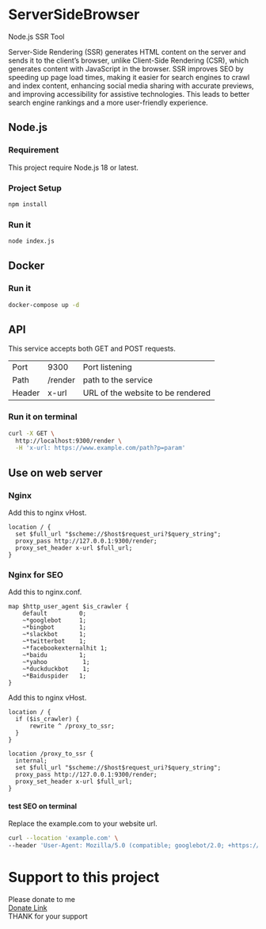 # ServerSideBrowser
Node.js SSR Tool

Server-Side Rendering (SSR) generates HTML content on the server and sends it to the client’s browser, unlike Client-Side Rendering (CSR), which generates content with JavaScript in the browser. SSR improves SEO by speeding up page load times, making it easier for search engines to crawl and index content, enhancing social media sharing with accurate previews, and improving accessibility for assistive technologies. This leads to better search engine rankings and a more user-friendly experience.

## Node.js

### Requirement
 This project require Node.js 18 or latest.

### Project Setup
```sh
npm install
```

### Run it
```sh
node index.js
```

## Docker

### Run it
```sh
docker-compose up -d
```

## API

 This service accepts both GET and POST requests.

|   |    |                    |
|-------|--------|-----------------------------------|
| Port  | 9300   | Port listening                    |
| Path  | /render | path to the service               |
| Header | x-url  | URL of the website to be rendered |

### Run it on terminal
```sh
curl -X GET \
  http://localhost:9300/render \
  -H 'x-url: https://www.example.com/path?p=param'
```

## Use on web server

### Nginx
 Add this to nginx vHost.
```
location / {
  set $full_url "$scheme://$host$request_uri?$query_string";
  proxy_pass http://127.0.0.1:9300/render;
  proxy_set_header x-url $full_url;
}
```

### Nginx for SEO
 Add this to nginx.conf.
```
map $http_user_agent $is_crawler {
    default         0;
    ~*googlebot     1;
    ~*bingbot       1;
    ~*slackbot      1;
    ~*twitterbot    1;
    ~*facebookexternalhit 1;
    ~*baidu         1;
    ~*yahoo          1;
    ~*duckduckbot    1;
    ~*Baiduspider   1;
}
```
 Add this to nginx vHost.
```
location / {
  if ($is_crawler) {
      rewrite ^ /proxy_to_ssr;
  }
}

location /proxy_to_ssr {
  internal;
  set $full_url "$scheme://$host$request_uri?$query_string";
  proxy_pass http://127.0.0.1:9300/render;
  proxy_set_header x-url $full_url;
}
```

#### test SEO on terminal
 Replace the example.com to your website url.
```sh
curl --location 'example.com' \
--header 'User-Agent: Mozilla/5.0 (compatible; googlebot/2.0; +https://developers.google.com/search)'
```

# Support to this project
Please donate to me\
[Donate Link](https://gogetfunding.com/open-source-project-and-library/)\
THANK for your support

